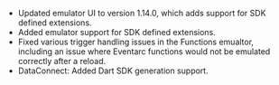 - Updated emulator UI to version 1.14.0, which adds support for SDK defined extensions.
- Added emulator support for SDK defined extensions.
- Fixed various trigger handling issues in the Functions emualtor, including an issue where Eventarc functions would not be emulated correctly after a reload.
- DataConnect: Added Dart SDK generation support.
